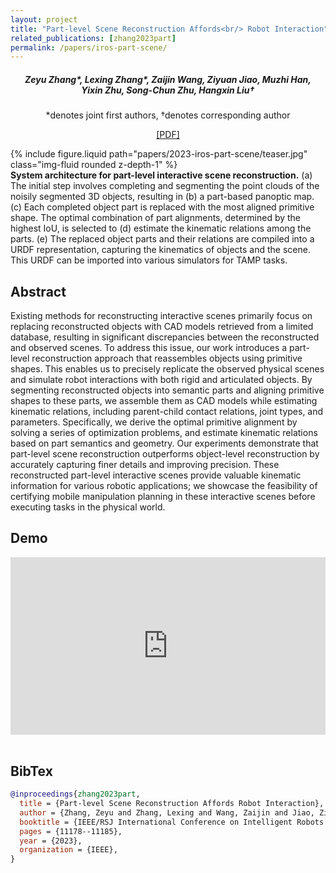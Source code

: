 ```yaml
---
layout: project
title: "Part-level Scene Reconstruction Affords<br/> Robot Interaction"
related_publications: [zhang2023part]
permalink: /papers/iros-part-scene/
---
```


<h5 style="text-align: center;">
Zeyu Zhang*, Lexing Zhang*, Zaijin Wang, Ziyuan Jiao, Muzhi Han,<br/> Yixin Zhu, Song-Chun Zhu, Hangxin Liu†
</h5>
<p style="text-align: center;">
*denotes joint first authors, †denotes corresponding author
</p>
<p style="text-align: center;">
<a href="/papers/2023-iros-part-scene/paper.pdf" target="_blank">[PDF]</a>
</p>

<div class="row mt-3">
    <div class="col-sm">
        {% include figure.liquid path="papers/2023-iros-part-scene/teaser.jpg" class="img-fluid rounded z-depth-1" %}
    </div>
</div>
<div class="caption">
     <b>System architecture for part-level interactive scene reconstruction.</b> (a) The initial step involves completing and segmenting the point clouds of the noisily segmented 3D objects, resulting in (b) a part-based panoptic map. (c) Each completed object part is replaced with the most aligned primitive shape. The optimal combination of part alignments, determined by the highest IoU, is selected to (d) estimate the kinematic relations among the parts. (e) The replaced object parts and their relations are compiled into a URDF representation, capturing the kinematics of objects and the scene. This URDF can be imported into various simulators for TAMP tasks.
</div>

## Abstract

Existing methods for reconstructing interactive scenes primarily focus on replacing reconstructed objects with CAD models retrieved from a limited database, resulting in significant discrepancies between the reconstructed and observed scenes. To address this issue, our work introduces a part-level reconstruction approach that reassembles objects using primitive shapes. This enables us to precisely replicate the observed physical scenes and simulate robot interactions with both rigid and articulated objects. By segmenting reconstructed objects into semantic parts and aligning primitive shapes to these parts, we assemble them as CAD models while estimating kinematic relations, including parent-child contact relations, joint types, and parameters. Specifically, we derive the optimal primitive alignment by solving a series of optimization problems, and estimate kinematic relations based on part semantics and geometry. Our experiments demonstrate that part-level scene reconstruction outperforms object-level reconstruction by accurately capturing finer details and improving precision. These reconstructed part-level interactive scenes provide valuable kinematic information for various robotic applications; we showcase the feasibility of certifying mobile manipulation planning in these interactive scenes before executing tasks in the physical world.

## Demo

<div style="padding:56.25% 0 0 0;position:relative;"><iframe src="https://player.vimeo.com/video/849400128?badge=0&amp;autopause=0&amp;player_id=0&amp;app_id=58479" frameborder="0" allow="autoplay; fullscreen; picture-in-picture; clipboard-write; encrypted-media; web-share" style="position:absolute;top:0;left:0;width:100%;height:100%;" title="[IROS 2023] Part-level Scene Reconstruction Affords Robot Interaction"></iframe></div><script src="https://player.vimeo.com/api/player.js"></script><br/>

## BibTex

```bibtex
@inproceedings{zhang2023part,
  title = {Part-level Scene Reconstruction Affords Robot Interaction},
  author = {Zhang, Zeyu and Zhang, Lexing and Wang, Zaijin and Jiao, Ziyuan and Han, Muzhi and Zhu, Yixin and Zhu, Song-Chun and Liu, Hangxin},
  booktitle = {IEEE/RSJ International Conference on Intelligent Robots and Systems (IROS)},
  pages = {11178--11185},
  year = {2023},
  organization = {IEEE},
}
```

